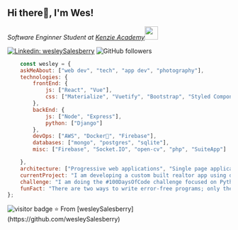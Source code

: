<h2>Hi there👋, I'm Wes! </h2>

<p><em>Software Enginner Student at <a href="https://www.kenzie.academy/">Kenzie Academy</a><img src="https://media.giphy.com/media/fYSnHlufseco8Fh93Z/giphy.gif" width="30"> 
</em></p>

[![Linkedin: wesleySalesberry](https://img.shields.io/badge/-wesleySalesberry-black?style=flat-square&logo=Linkedin&logoColor=white&link=https://www.linkedin.com/in/wessalesberry/)](https://www.linkedin.com/in/wessalesberry/)
![GitHub followers](https://img.shields.io/github/followers/wesleySalesberry?label=Follow&style=social)

```javascript
    const wesley = {
    askMeAbout: ["web dev", "tech", "app dev", "photography"],
    technologies: {
        frontEnd: {
            js: ["React", "Vue"],
            css: ["Materialize", "Vuetify", "Bootstrap", "Styled Components"]
        },
        backEnd: {
            js: ["Node", "Express"],
            python: ["Django"]
        },
        devOps: ["AWS", "Docker🐳", "Firebase"],
        databases: ["mongo", "postgres", "sqlite"],
        misc: ["Firebase", "Socket.IO", "open-cv", "php", "SuiteApp"]

    },
    architecture: ["Progressive web applications", "Single page applications"],
    currentProject: "I am developing a custom built realtor app using django and javascript",
    challenge: "I am doing the #100DaysOfCode challenge focused on Python and Django",
    funFact: "There are two ways to write error-free programs; only the third one works"
};
```

<img src="https://visitor-badge.glitch.me/badge?page_id=wesleySalesberry" alt="visitor badge"/>
 ⭐️ From [wesleySalesberry](https://github.com/wesleySalesberry)


